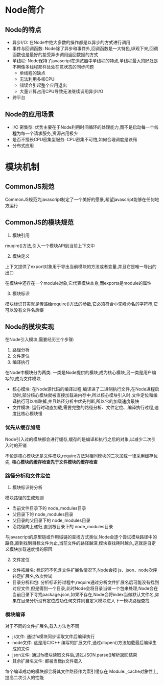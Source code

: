 # Node简介

## Node的特点

+ 异步I/O: 在Node中绝大多数的操作都是以异步的方式进行调用
+ 事件与回调函数: Node除了异步和事件外,回调函数是一大特色,纵观下来,回调函数也是最好的接受异步调用返回数据的方式
+ 单线程: Node保持了javascript在浏览器中单线程的特点,单线程最大的好处是不用像多线程那样处处在意状态的同步问题
  + 单线程的缺点
  + 无法利用多核CPU
  + 错误会引起整个应用退出
  + 大量计算占用CPU导致无法继续调用异步I/O
+ 跨平台

## Node的应用场景

+ I/O 密集型: 优势主要在于Node利用时间循环的处理能力,而不是启动每一个线程为每一个请求服务,资源占用极少
+ 是否不擅长CPU密集型服务: CPU密集不可怕,如何合理调度是诀窍
+ 分布式应用

# 模块机制

## CommonJS规范

CommonJS规范为javascript制定了一个美好的愿景,希望javascript能够在任何地方运行

## CommonJS的模块规范

1. 模块引用

reuqire()方法,引入一个模块API到当前上下文中

2. 模块定义

上下文提供了export对象用于导出当前模块的方法或者变量,并且它是唯一导出的出口

在模块中还存在一个module对象,它代表模块本身,而exports是module的属性

3. 模块标识

模块标识其实就是传递给require()方法的参数,它必须符合小驼峰命名的字符串,它可以没有文件名后缀

## Node的模块实现

在Node引入模块,需要经历三个步骤:

1. 路径分析
2. 文件定位
3. 编译执行

在Node中模块分为两类: 一类是Node提供的模块,成为核心模块,另一类是用户编写的,成为文件模块

+ 核心模块: 在Node源代码的编译过程,编译进了二进制执行文件,在Node进程启动时,部分核心模块就被直接加载进内存中,所以核心模块引入时,文件定位和编译执行可以省略掉,并且路径分析中优先判断,所以它的加载速度最快
+ 文件模块: 运行时动态加载,需要完整的路径分析、文件定位、编译执行过程,速度比核心模块慢

### 优先从缓存加载

Node引入过的模块都会进行缓存,缓存的是编译和执行之后的对象,以减少二次引入时的开销

不论是核心模块还是文件模块,require方法对相同模块的二次加载一律采用缓存优先, **核心模块的缓存检查先于文件模块的缓存检查**

### 路径分析和文件定位

1. 模块标识符分析

模块路径的生成规则

+ 当前文件目录下的 node_modules目录
+ 父目录下的 node_modules目录
+ 父目录的父目录下的 node_modules目录
+ 沿路径向上递归,直到根目录下的 node_modules目录

与javascript的原型链或作用域链的查找方式类似,Node会逐个尝试模块路径中的路径,直到找到目标文件为止,当前文件的路径越深,模块查找耗时越久,这就是自定义模块加载速度慢的原因

2. 文件定位

+ 文件拓展名: 标识符不包含文件扩展名情况下,Node会按 js、json、node次序补足扩展名,依次尝试
+ 目录分析和包: 分析标识符过程中,require通过分析文件扩展名后可能没有找到对应文件,但是得到一个目录,此时Node会将目录当做一个包来处理,Node会在当前目录下寻找package.json,如果不存在,Node会将index当做默认文件名,如果在目录分析没有定位成功任何文件则自定义模块进入下一模块路径查找

### 模块编译

对于不同的文件扩展名,载入方法也不同

+ js文件: 通过fs模块同步读取文件后编译执行
+ node文件: 这是用C/C++ 编写的扩展文件,通过dlopen()方法加载最后编译生成的文件
+ json文件: 通过fs模块读取文件后,通过JSON.parse()解析返回结果
+ 其余扩展名文件: 都被当做js文件载入

每个编译成功的模块都会将其文件路径作为索引缓存在 Module._cache对象性上,提高二次引入的性能